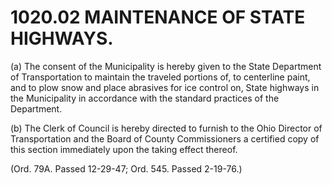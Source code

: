 1020.02 MAINTENANCE OF STATE HIGHWAYS.
======================================

​(a) The consent of the Municipality is hereby given to the State
Department of Transportation to maintain the traveled portions of, to
centerline paint, and to plow snow and place abrasives for ice control
on, State highways in the Municipality in accordance with the standard
practices of the Department.

​(b) The Clerk of Council is hereby directed to furnish to the Ohio
Director of Transportation and the Board of County Commissioners a
certified copy of this section immediately upon the taking effect
thereof.

(Ord. 79A. Passed 12-29-47; Ord. 545. Passed 2-19-76.)
